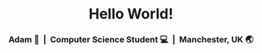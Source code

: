 <div align="center">
  <h1> Hello World! 
  </h1>
</div>

<div align="center">
<h3> Adam 🐝 &nbsp;|&nbsp; Computer Science Student 💻 &nbsp;|&nbsp; Manchester, UK 🌏</h3> 
</div>
<!--
**9921/9921** is a ✨ _special_ ✨ repository because its `README.md` (this file) appears on your GitHub profile.

Here are some ideas to get you started:

- 🔭 I’m currently working on ...
- 🌱 I’m currently learning ...
- 👯 I’m looking to collaborate on ...
- 🤔 I’m looking for help with ...
- 💬 Ask me about ...
- 📫 How to reach me: ...
- 😄 Pronouns: ...
- ⚡ Fun fact: ...
-->
